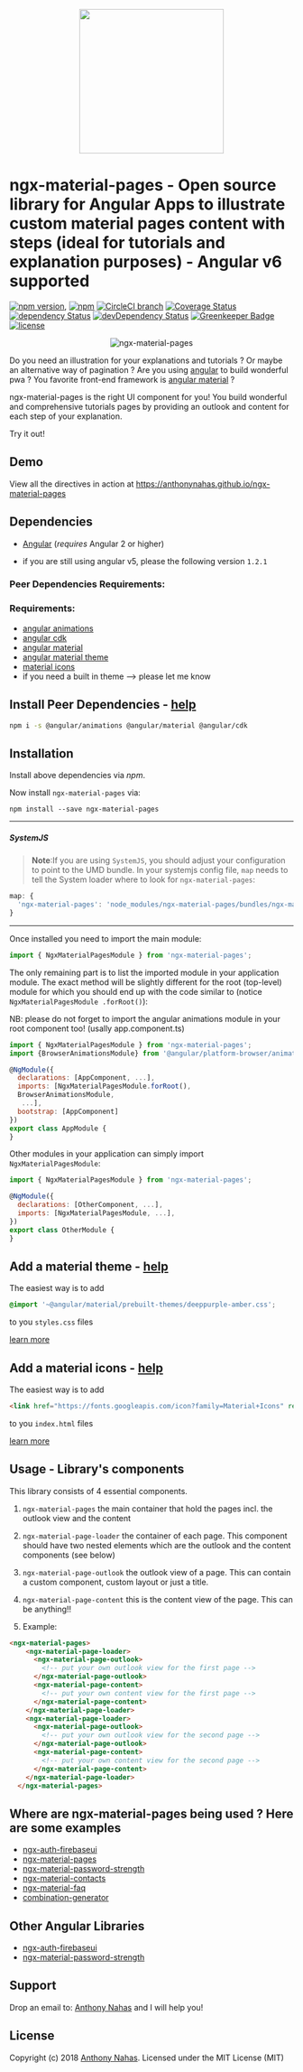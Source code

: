 <p align="center">
  <img height="256px" width="256px" style="text-align: center;" src="https://cdn.rawgit.com/anthonynahas/ngx-material-pages/master/demo/src/assets/logo.svg">
</p>

# ngx-material-pages - Open source library for Angular Apps to illustrate custom material pages content with steps (ideal for tutorials and explanation purposes) - Angular v6 supported


[![npm version](https://badge.fury.io/js/ngx-material-pages.svg)](https://badge.fury.io/js/ngx-material-pages),
[![npm](https://img.shields.io/badge/demo-online-ed1c46.svg)](https://anthonynahas.github.io/ngx-material-pages)
[![CircleCI branch](https://img.shields.io/circleci/project/github/AnthonyNahas/ngx-material-pages/master.svg?label=circleci)](https://circleci.com/gh/AnthonyNahas/ngx-material-pages)
[![Coverage Status](https://coveralls.io/repos/github/anthonynahas/ngx-material-pages/badge.svg?branch=master)](https://coveralls.io/github/anthonynahas/ngx-material-pages?branch=master)
[![dependency Status](https://david-dm.org/anthonynahas/ngx-material-pages/status.svg)](https://david-dm.org/anthonynahas/ngx-material-pages)
[![devDependency Status](https://david-dm.org/anthonynahas/ngx-material-pages/dev-status.svg?branch=master)](https://david-dm.org/anthonynahas/ngx-material-pages#info=devDependencies)
[![Greenkeeper Badge](https://badges.greenkeeper.io/anthonynahas/ngx-material-pages.svg)](https://greenkeeper.io/)
[![license](https://img.shields.io/github/license/anthonynahas/ngx-material-pages.svg?style=flat-square)](https://github.com/AnthonyNahas/ngx-material-pages/blob/master/LICENSE)

<p align="center">
  <img alt="ngx-material-pages" style="text-align: center;"
   src="assets/demo.gif">
</p>


Do you need an illustration for your explanations and tutorials ? Or maybe an alternative way of pagination ?
Are you using [angular](https://angular.io/) to build wonderful pwa ?
You favorite front-end framework is [angular material](https://material.angular.io/) ?

ngx-material-pages is the right UI component for you!
You build wonderful and comprehensive tutorials pages by providing an outlook and content for each
step of your explanation.

Try it out! 

## Demo
View all the directives in action at https://anthonynahas.github.io/ngx-material-pages

## Dependencies
* [Angular](https://angular.io) (*requires* Angular 2 or higher)
- if you are still using angular v5, please the following version `1.2.1`

### Peer Dependencies Requirements:
### Requirements:
- [angular animations ](https://www.npmjs.com/package/@angular/animations)
- [angular cdk ](https://www.npmjs.com/package/@angular/cdk)
- [angular material ](https://www.npmjs.com/package/@angular/material)
- [angular material theme](https://material.angular.io/guide/getting-started#step-4-include-a-theme)
- [material icons](https://material.angular.io/guide/getting-started#step-6-optional-add-material-icons)
- if you need a built in theme --> please let me know

## Install Peer Dependencies - [help](https://material.angular.io/guide/getting-started#step-1-install-angular-material-and-angular-cdk)
```bash
npm i -s @angular/animations @angular/material @angular/cdk
```

## Installation
Install above dependencies via *npm*. 

Now install `ngx-material-pages` via:
```shell
npm install --save ngx-material-pages
```

---
##### SystemJS
>**Note**:If you are using `SystemJS`, you should adjust your configuration to point to the UMD bundle.
In your systemjs config file, `map` needs to tell the System loader where to look for `ngx-material-pages`:
```js
map: {
  'ngx-material-pages': 'node_modules/ngx-material-pages/bundles/ngx-material-pages.umd.js',
}
```
---

Once installed you need to import the main module:
```js
import { NgxMaterialPagesModule } from 'ngx-material-pages';
```
The only remaining part is to list the imported module in your application module. The exact method will be slightly
different for the root (top-level) module for which you should end up with the code similar to (notice ` NgxMaterialPagesModule .forRoot()`):

NB: please do not forget to import the angular animations module in your root component too! (usally app.component.ts)
```js
import { NgxMaterialPagesModule } from 'ngx-material-pages';
import {BrowserAnimationsModule} from '@angular/platform-browser/animations';

@NgModule({
  declarations: [AppComponent, ...],
  imports: [NgxMaterialPagesModule.forRoot(),
  BrowserAnimationsModule,
   ...],  
  bootstrap: [AppComponent]
})
export class AppModule {
}
```

Other modules in your application can simply import ` NgxMaterialPagesModule `:

```js
import { NgxMaterialPagesModule } from 'ngx-material-pages';

@NgModule({
  declarations: [OtherComponent, ...],
  imports: [NgxMaterialPagesModule, ...], 
})
export class OtherModule {
}
```

## Add a material theme - [help](https://material.angular.io/guide/getting-started#step-4-include-a-theme)
The easiest way is to add 
```css
@import '~@angular/material/prebuilt-themes/deeppurple-amber.css';
```
to you `styles.css` files

[learn more](https://material.angular.io/guide/theming)

## Add a material icons - [help](https://material.angular.io/guide/getting-started#step-6-optional-add-material-icons)
The easiest way is to add 
```html
<link href="https://fonts.googleapis.com/icon?family=Material+Icons" rel="stylesheet">
```
to you `index.html` files

[learn more](https://google.github.io/material-design-icons/)


## Usage - Library's components
This library consists of 4 essential components.

1. `ngx-material-pages` the main container that hold the pages incl. the outlook view and the content
2. `ngx-material-page-loader` the container of each page. This component should have two nested elements
 which are the outlook and the content components (see below)
3. `ngx-material-page-outlook` the outlook view of a page. This can contain a custom component, custom layout or just a title.
4. `ngx-material-page-content` this is the content view of the page. This can be anything!!

5. Example:

```html
<ngx-material-pages>
    <ngx-material-page-loader>
      <ngx-material-page-outlook>
        <!-- put your own outlook view for the first page -->
      </ngx-material-page-outlook>
      <ngx-material-page-content>
        <!-- put your own content view for the first page -->
      </ngx-material-page-content>
    </ngx-material-page-loader>
    <ngx-material-page-loader>
      <ngx-material-page-outlook>
        <!-- put your own outlook view for the second page -->
      </ngx-material-page-outlook>
      <ngx-material-page-content>
        <!-- put your own content view for the second page -->
      </ngx-material-page-content>
    </ngx-material-page-loader>
  </ngx-material-pages>
```

## Where are ngx-material-pages being used ? Here are some examples
- [ngx-auth-firebaseui](https://ngx-auth-firebaseui.firebaseapp.com/getting-started)
- [ngx-material-pages](https://anthonynahas.github.io/ngx-material-pages/getting-started)
- [ngx-material-password-strength](https://anthonynahas.github.io/ngx-material-password-strength/getting-started)
- [ngx-material-contacts](https://anthonynahas.github.io/ngx-material-contacts/getting-started)
- [ngx-material-faq](https://anthonynahas.github.io/ngx-material-faq/getting-started)
- [combination-generator](https://anthonynahas.github.io/combination-generator/getting-started)

## Other Angular Libraries
- [ngx-auth-firebaseui](https://github.com/AnthonyNahas/ngx-auth-firebaseui)
- [ngx-material-password-strength](https://github.com/AnthonyNahas/ngx-material-password-strength)

## Support
Drop an email to: [Anthony Nahas](mailto:anthony.na@hotmail.de) and I will help you!

## License

Copyright (c) 2018 [Anthony Nahas](mailto:anthony.na@hotmail.de). Licensed under the MIT License (MIT)
